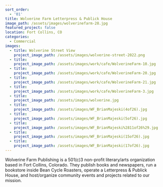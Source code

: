 ```yaml
---
sort_order:
  - '01'
title: Wolverine Farm Letterpress & Publick House
image_path: /assets/images/wolverinefarm-28.jpg
featured_project: false
location: Fort Collins, CO
categories:
  - Commercial
images:
  - title: Wolverine Street View
    project_image_path: /assets/images/wolverine-street-2022.png
  - title:
    project_image_path: /assets/images/work/cafe/WolverineFarm-10.jpg
  - title:
    project_image_path: /assets/images/work/cafe/WolverineFarm-20.jpg
  - title:
    project_image_path: /assets/images/work/cafe/WolverineFarm-21.jpg
  - title:
    project_image_path: /assets/images/work/cafe/WolverineFarm-3.jpg
  - title:
    project_image_path: /assets/images/wolverine.jpg
  - title:
    project_image_path: /assets/images/WF_BrianMajeski(4of26).jpg
  - title:
    project_image_path: /assets/images/WF_BrianMajeski(5of26).jpg
  - title:
    project_image_path: /assets/images/WF_BrianMajeski%2811of26%29.jpg
  - title:
    project_image_path: /assets/images/WF_BrianMajeski(15of26).jpg
  - title:
    project_image_path: /assets/images/WF_BrianMajeski(17of26).jpg
---
```

Wolverine Farm Publishing is a 501(c)3 non-profit literary/arts organization based in Fort Collins, Colorado. They publish books and newspapers, run a bookstore inside Bean Cycle Roasters, operate a Letterpress & Publick House, and host/organize community events and projects related to our mission.